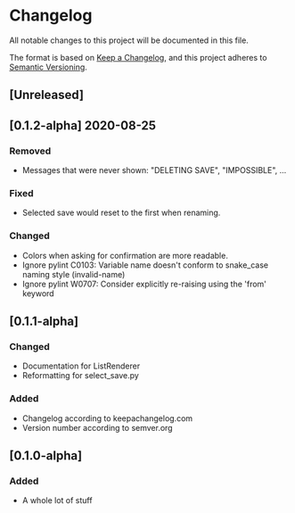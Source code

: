 # Changelog
All notable changes to this project will be documented in this file.

The format is based on [Keep a Changelog](https://keepachangelog.com/en/1.0.0/),
and this project adheres to [Semantic Versioning](https://semver.org/spec/v2.0.0.html).

## [Unreleased]

## [0.1.2-alpha] 2020-08-25

### Removed
 - Messages that were never shown: "DELETING SAVE", "IMPOSSIBLE", ...

### Fixed
 - Selected save would reset to the first when renaming.

### Changed
 - Colors when asking for confirmation are more readable.
 - Ignore pylint C0103: Variable name doesn't conform to snake_case naming style
   (invalid-name)
 - Ignore pylint W0707: Consider explicitly re-raising using the 'from' keyword

## [0.1.1-alpha]

### Changed
 - Documentation for ListRenderer
 - Reformatting for select_save.py

### Added
 - Changelog according to keepachangelog.com
 - Version number according to semver.org

## [0.1.0-alpha]

### Added
 - A whole lot of stuff
